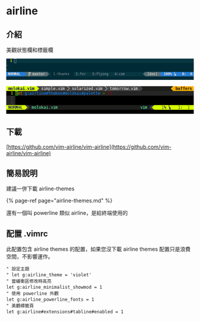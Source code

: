 # airline

## 介紹

美觀狀態欄和標籤欄

![demo](../../../../.gitbook/assets/demo.gif)

![tab](../../../../.gitbook/assets/68747470733a2f2f662e636c6f75642e6769746875622e636f6d2f6173736574732f3330363530322f313037323632332f34.gif)

## 下載

[https://github.com/vim-airline/vim-airline](https://github.com/vim-airline/vim-airline)

## 簡易說明

建議一併下載 airline-themes

{% page-ref page="airline-themes.md" %}

還有一個叫 powerline 類似 airline，是給終端使用的

## 配置 .vimrc

此配置包含 airline themes 的配置，如果您沒下載 airline themes 配置只是浪費空間，不影響運作。

```text
" 設定主題
" let g:airline_theme = 'violet'
" 當緩衝區修改時高亮
let g:airline_minimalist_showmod = 1
" 使用 powerline 外觀
let g:airline_powerline_fonts = 1
" 美觀標籤頁
let g:airline#extensions#tabline#enabled = 1
```

